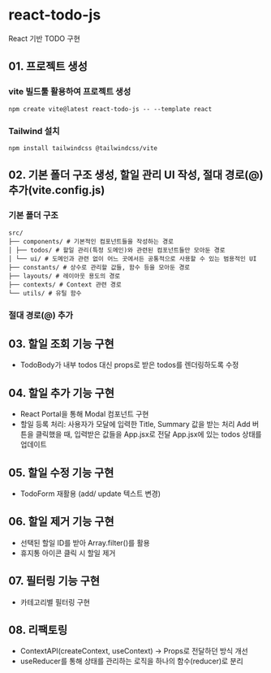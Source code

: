 # react-todo-js

React 기반 TODO 구현

## 01. 프로젝트 생성

### vite 빌드툴 활용하여 프로젝트 생성

`npm create vite@latest react-todo-js -- --template react`

### Tailwind 설치

`npm install tailwindcss @tailwindcss/vite`

## 02. 기본 폴더 구조 생성, 할일 관리 UI 작성, 절대 경로(@) 추가(vite.config.js)

### 기본 폴더 구조

```
src/
├── components/ # 기본적인 컴포넌트들을 작성하는 경로
│ ├── todos/ # 할일 관리(특정 도메인)와 관련된 컴포넌트들만 모아둔 경로
│ └── ui/ # 도메인과 관련 없이 어느 곳에서든 공통적으로 사용할 수 있는 범용적인 UI
├── constants/ # 상수로 관리할 값들, 함수 등을 모아둔 경로
├── layouts/ # 레이아웃 용도의 경로
├── contexts/ # Context 관련 경로
└── utils/ # 유틸 함수
```

### 절대 경로(@) 추가

## 03. 할일 조회 기능 구현

- TodoBody가 내부 todos 대신 props로 받은 todos를 렌더링하도록 수정

## 04. 할일 추가 기능 구현

- React Portal을 통해 Modal 컴포넌트 구현
- 할일 등록 처리:
  사용자가 모달에 입력한 Title, Summary 값을 받는 처리
  Add 버튼을 클릭했을 때, 입력받은 값들을 App.jsx로 전달
  App.jsx에 있는 todos 상태를 업데이트

## 05. 할일 수정 기능 구현

- TodoForm 재활용 (add/ update 텍스트 변경)

## 06. 할일 제거 기능 구현

- 선택된 할일 ID를 받아 Array.filter()를 활용
- 휴지통 아이콘 클릭 시 할일 제거

## 07. 필터링 기능 구현

- 카테고리별 필터링 구현

## 08. 리팩토링

- ContextAPI(createContext, useContext) -> Props로 전달하던 방식 개선
- useReducer를 통해 상태를 관리하는 로직을 하나의 함수(reducer)로 분리
